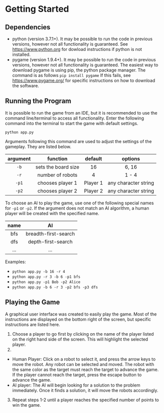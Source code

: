 # Getting Started

## Dependencies

- python (version 3.7.1+). It may be possible to run the code in previous versions, however not all functionality is guaranteed. See https://www.python.org for dowload instructions if python is not installed.
- pygame (version 1.9.4+). It may be possible to run the code in previous versions, however not all functionality is guaranteed. The easiest way to download pygame is using pip, the python package manager. The command is as follows
 `pip install pygame`
 If this fails, see https://www.pygame.org/ for specific instructions on how to download the software.

## Running the Program

It is possible to run the game from an IDE, but it is recommended to use the command line/terminal to access all functionality. Enter the following command into the terminal to start the game with default settings.

`python app.py`

Arguments following this command are used to adjust the settings of the gameplay. They are listed below.

| argument |       function      | default  | options              |
|:--------:|:-------------------:|:--------:|:--------------------:|
|  `-b`    | sets the board size | 16       | 6, 16                |
|  `-r`    | number of robots    | 4        | 1 - 4                |
|  `-p1`   | chooses player 1    | Player 1 | any character string |
|  `-p2`   | chooses player 2    | Player 2 | any character string |

To choose an AI to play the game, use one of the following special names for `-p1` or `-p2`. If the argument does not match an AI algorithm, a human player will be created with the specified name.

| name |           AI         |
|:----:|:--------------------:|
| bfs  | breadth-first-search |
| dfs  | depth-first-search   |
| ...  | ...                  |

Examples:
+ `python app.py -b 16 -r 4`
+ `python app.py -r 3 -b 6 -p1 bfs`
+ `python app.py -p1 Bob -p2 Alice`
+ `python app.py -b 6 -r 3 -p2 bfs -p3 dfs`


## Playing the Game

A graphical user interface was created to easily play the game. Most of the instructions are displayed on the bottom right of the screen, but specific instructions are listed here.
1. Choose a player to go first by clicking on the name of the player listed on the right hand side of the screen. This will highlight the selected player.
2. 
+ Human Player:
  Click on a robot to select it, and press the arrow keys to move the robot. Any robot can be selected and moved. The robot with the same color as the target must reach the target to advance the game. If the player cannot reach the target, press the escape button to advance the game.
+ AI player:
  The AI will begin looking for a solution to the problem immediately. Once it finds a solution, it will move the robots accordingly.
3. Repeat steps 1-2 until a player reaches the specified number of points to win the game.






